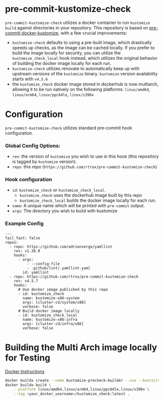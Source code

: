 # pre-commit-kustomize-check

`pre-commit-kustomize-check` utilizes a docker container to run `kustomize build` against directories in your repository. This repository is based on [pre-commit-docker-kustomize](https://github.com/dmitri-lerko/pre-commit-docker-kustomize),
with a few crucial improvements:
- `kustomize-check` defaults to using a pre-built image, which drastically speeds up checks, as the image can be cached locally. If you prefer to build the image locally for security, you can utilize the `kustomize_check_local` hook instead, which utilizes the original behavior of building the docker image locally for each run.
- `kustomize-check` utilizes renovate to automatically keep up with upstream versions of the `kustomize` binary. `kustomize` version availability starts with `v4.5.6`
- the `kustomize_check` docker image stored in dockerhub is now multiarch, allowing it to be run natively on the following platforms: `linux/amd64`, `linux/arm64`, `linux/ppc64le`, `linux/s390x`

# Configuration

`pre-commit-kustomize-check` utilizes standard pre-commit hook configuration.

### Global Config Options:
- `rev`: the version of `kustomize` you wish to use in this hook (this repository is tagged by `kustomize` version).
- `repo`: this repo (`https://github.com/rtrox/pre-commit-kustomize-check`)

### Hook configuration
- `id`: `kustomize_check` or `kustomize_check_local`.
  - `kustomize_check` uses the dockerhub image built by this repo
  - `kustomize_check_local` builds the docker image locally for each run.
- `name`: A unique name which will be printed with `pre-commit` output.
- `args`: The directory you wish to build with kustomize

### Example Config
```
---
fail_fast: false
repos:
  - repo: https://github.com/adrienverge/yamllint
    rev: v1.28.0
    hooks:
      - args:
          - --config-file
          - .github/lint/.yamllint.yaml
        id: yamllint
  - repo: https://github.com/rtrox/pre-commit-kustomize-check
    rev: v4.5.7
    hooks:
      # Use docker image published by this repo
      - id: kustomize_check
        name: kustomize-x86-system
        args: [cluster-cd/system/x86]
        verbose: false
      # Build docker image locally
      - id: kustomize_check_local
        name: kustomize-x86-infra
        args: [cluster-cd/infra/x86]
        verbose: false
```


# Building the Multi Arch image locally for Testing
[Docker Instructions](https://www.docker.com/blog/how-to-rapidly-build-multi-architecture-images-with-buildx/#:~:text=Building%20Multi%2DArchitecture%20Images%20with,manifest%20list%20to%20Docker%20Hub.)
```bash
docker buildx create --name kustomize-precheck-builder --use --bootstrap
docker buildx build \
    --platform linux/amd64,linux/arm64,linux/ppc64le,linux/s390x \
    --tag <your_docker_username>/kustomize_check:latest .
```

